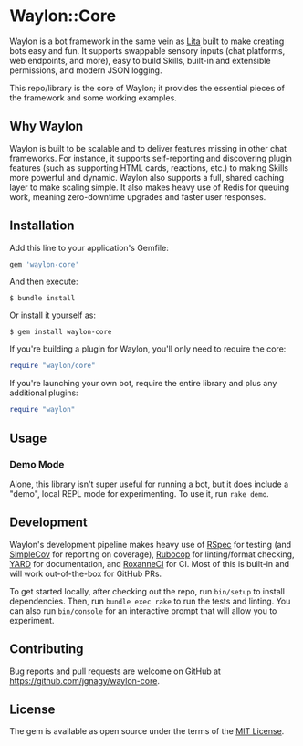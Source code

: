 # Waylon::Core

Waylon is a bot framework in the same vein as [Lita](https://www.lita.io/) built to make creating bots easy and fun. It supports swappable sensory inputs (chat platforms, web endpoints, and more), easy to build Skills, built-in and extensible permissions, and modern JSON logging.

This repo/library is the core of Waylon; it provides the essential pieces of the framework and some working examples.

## Why Waylon

Waylon is built to be scalable and to deliver features missing in other chat frameworks. For instance, it supports self-reporting and discovering plugin features (such as supporting HTML cards, reactions, etc.) to making Skills more powerful and dynamic. Waylon also supports a full, shared caching layer to make scaling simple. It also makes heavy use of Redis for queuing work, meaning zero-downtime upgrades and faster user responses.

## Installation

Add this line to your application's Gemfile:

```ruby
gem 'waylon-core'
```

And then execute:

    $ bundle install

Or install it yourself as:

    $ gem install waylon-core

If you're building a plugin for Waylon, you'll only need to require the core:

```ruby
require "waylon/core"
```

If you're launching your own bot, require the entire library and plus any additional plugins:

```ruby
require "waylon"
```

## Usage

### Demo Mode

Alone, this library isn't super useful for running a bot, but it does include a "demo", local REPL mode for experimenting. To use it, run `rake demo`.

## Development

Waylon's development pipeline makes heavy use of [RSpec](https://rspec.info/) for testing (and [SimpleCov](https://github.com/simplecov-ruby/simplecov) for reporting on coverage), [Rubocop](https://rubocop.org/) for linting/format checking, [YARD](https://yardoc.org/) for documentation, and [RoxanneCI](https://github.com/apps/roxanneci) for CI. Most of this is built-in and will work out-of-the-box for GitHub PRs.

To get started locally, after checking out the repo, run `bin/setup` to install dependencies. Then, run `bundle exec rake` to run the tests and linting. You can also run `bin/console` for an interactive prompt that will allow you to experiment.

## Contributing

Bug reports and pull requests are welcome on GitHub at https://github.com/jgnagy/waylon-core.

## License

The gem is available as open source under the terms of the [MIT License](https://opensource.org/licenses/MIT).
